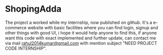 # ShopingAdda
The project a worked while my internship, now published on github. It's a e-commerce website with basic facilities where you can find login, signup and other things with good UI, i hope it would help anyone to find this, if anyone want this code with exact implemented and further update, can contact me via mail rahul2014kumar@gmail.com with mention subject "NEED PROJECT CODE INTERNSHIP".
